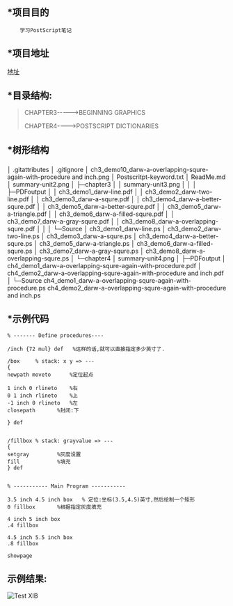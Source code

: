 *项目目的
----
		学习PostScript笔记
*项目地址
----
[地址](https://github.com/cqupt/PostScriptLearning)	

*目录结构:
---
>
> CHAPTER3----->BEGINNING GRAPHICS
> 
>CHAPTER4---->POSTSCRIPT DICTIONARIES
>

*树形结构
---

###
│  .gitattributes
│  .gitignore
│  ch3_demo10_darw-a-overlapping-squre-again-with-procedure and inch.png
│  Postscritpt-keyword.txt
│  ReadMe.md
│  summary-unit2.png
│
├─chapter3
│  │  summary-unit3.png
│  │
│  ├─PDFoutput
│  │      ch3_demo1_darw-line.pdf
│  │      ch3_demo2_darw-two-line.pdf
│  │      ch3_demo3_darw-a-squre.pdf
│  │      ch3_demo4_darw-a-better-squre.pdf
│  │      ch3_demo5_darw-a-better-squre.pdf
│  │      ch3_demo5_darw-a-triangle.pdf
│  │      ch3_demo6_darw-a-filled-squre.pdf
│  │      ch3_demo7_darw-a-gray-squre.pdf
│  │      ch3_demo8_darw-a-overlapping-squre.pdf
│  │
│  └─Source
│          ch3_demo1_darw-line.ps
│          ch3_demo2_darw-two-line.ps
│          ch3_demo3_darw-a-squre.ps
│          ch3_demo4_darw-a-better-squre.ps
│          ch3_demo5_darw-a-triangle.ps
│          ch3_demo6_darw-a-filled-squre.ps
│          ch3_demo7_darw-a-gray-squre.ps
│          ch3_demo8_darw-a-overlapping-squre.ps
│
└─chapter4
    │  summary-unit4.png
    │
    ├─PDFoutput
    │      ch4_demo1_darw-a-overlapping-squre-again-with-procedure.pdf
    │      ch4_demo2_darw-a-overlapping-squre-again-with-procedure and inch.pdf
    │
    └─Source
            ch4_demo1_darw-a-overlapping-squre-again-with-procedure.ps
            ch4_demo2_darw-a-overlapping-squre-again-with-procedure and inch.ps


*示例代码
---
``` 
% ------- Define procedures----

/inch {72 mul} def   %这样的话,就可以直接指定多少英寸了.

/box	 % stack: x y => ---
{ 
newpath moveto		%定位起点

1 inch 0 rlineto	%右
0 1 inch rlineto	%上
-1 inch 0 rlineto	%左
closepath 		%封闭:下

} def


/fillbox % stack: grayvalue => ---
{ 
setgray 		%灰度设置
fill 			%填充
} def


% ----------- Main Program -----------

3.5 inch 4.5 inch box   % 定位:坐标(3.5,4.5)英寸,然后绘制一个矩形
0 fillbox		%根据指定灰度填充

4 inch 5 inch box
.4 fillbox

4.5 inch 5.5 inch box
.8 fillbox

showpage
``` 

示例结果:
---
![Test XIB](https://raw.github.com/cqupt/PostScriptLearning/master/ch3_demo10_darw-a-overlapping-squre-again-with-procedure%20and%20inch.png)
